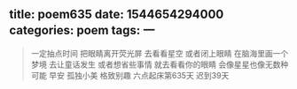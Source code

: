title: poem635
date: 1544654294000
categories: poem
tags: 一
---
> 一定抽点时间
把眼睛离开荧光屏
去看看星空
或者闭上眼睛
在脑海里画一个梦境
去让童话发生
或者想省些事情
就去看看你的眼睛
会像星星也像无数种可能
早安
孤独小美
格致别趣
六点起床第635天 迟到39天